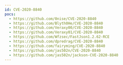 ```yaml
---
id: CVE-2020-8840
pocs:
  - https://github.com/0nise/CVE-2020-8840
  - https://github.com/Blyth0He/CVE-2020-8840
  - https://github.com/Veraxy00/CVE-2020-8840
  - https://github.com/Veraxy01/CVE-2020-8840
  - https://github.com/Wfzsec/FastJson1.2.62-RCE
  - https://github.com/dpredrag/CVE-2020-8840
  - https://github.com/fairyming/CVE-2020-8840
  - https://github.com/jas502n/CVE-2020-8840
  - https://github.com/jas502n/jackson-CVE-2020-8840
---
```


